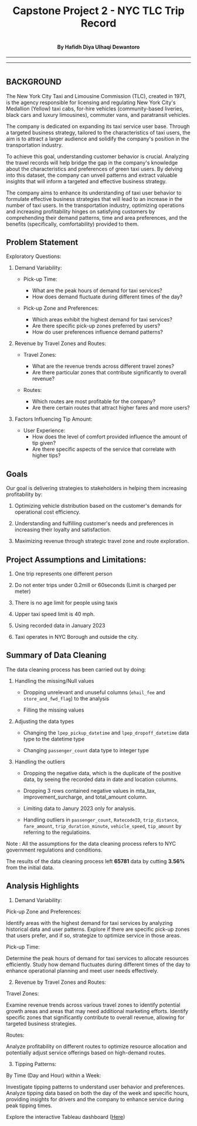 # <H1><center>**Capstone Project 2 - NYC TLC Trip Record**
# <H4><center>**By Hafidh Diya Ulhaqi Dewantoro**
---
---

# <H2> **BACKGROUND**
The New York City Taxi and Limousine Commission (TLC), created in 1971, is the agency responsible for licensing and regulating New York City's Medallion (Yellow) taxi cabs, for-hire vehicles (community-based liveries, black cars and luxury limousines), commuter vans, and paratransit vehicles.

The company is dedicated on expanding its taxi service user base. Through a targeted business strategy, tailored to the characteristics of taxi users, the aim is to attract a larger audience and solidify the company's position in the transportation industry.

To achieve this goal, understanding customer behavior is crucial. Analyzing the travel records will help bridge the gap in the company's knowledge about the characteristics and preferences of green taxi users. By delving into this dataset, the company can unveil patterns and extract valuable insights that will inform a targeted and effective business strategy.

The company aims to enhance its understanding of taxi user behavior to formulate effective business strategies that will lead to an increase in the number of taxi users. In the transportation industry, optimizing operations and increasing profitability hinges on satisfying customers by comprehending their demand patterns, time and area preferences, and the benefits (specifically, comfortability) provided to them.


## **Problem Statement**
Exploratory Questions:

1. Demand Variability:

    - Pick-up Time:
        - What are the peak hours of demand for taxi services?
        - How does demand fluctuate during different times of the day?

    - Pick-up Zone and Preferences:
        - Which areas exhibit the highest demand for taxi services?
        - Are there specific pick-up zones preferred by users?
        - How do user preferences influence demand patterns?


2. Revenue by Travel Zones and Routes:

    - Travel Zones:
        - What are the revenue trends across different travel zones?
        - Are there particular zones that contribute significantly to overall revenue?
    
    - Routes:
        - Which routes are most profitable for the company?
        - Are there certain routes that attract higher fares and more users?


3. Factors Influencing Tip Amount:

    - User Experience:
        - How does the level of comfort provided influence the amount of tip given?
        - Are there specific aspects of the service that correlate with higher tips?

## **Goals**
Our goal is delivering strategies to stakeholders in helping them increasing profitability by:

1. Optimizing vehicle distribution based on the customer's demands for operational cost efficiency.

2. Understanding and fulfilling customer's needs and preferences in increasing their loyalty and satisfaction.

3. Maximizing revenue through strategic travel zone and route exploration.

## **Project Assumptions and Limitations:**
1. One trip represents one different person

2. Do not enter trips under 0.2mill or 60seconds (Limit is charged per meter)

3. There is no age limit for people using taxis

4. Upper taxi speed limit is 40 mph.

5. Using recorded data in January 2023

6. Taxi operates in NYC Borough and outside the city.

## **Summary of Data Cleaning**

The data cleaning process has been carried out by doing:

1. Handling the missing/Null values
    
    - Dropping unrelevant and unuseful columns (`ehail_fee` and `store_and_fwd_flag`) to the analysis

    - Filling the missing values 

2. Adjusting the data types

    - Changing the `lpep_pickup_datetime` and `lpep_dropoff_datetime` data type to the datetime type

    - Changing `passenger_count` data type to integer type

3. Handling the outliers

    - Dropping the negative data, which is the duplicate of the positive data, by seeing the recorded data in date and location columns.

    - Dropping 3 rows contained negative values in mta_tax, improvement_surcharge, and total_amount column.

    - Limiting data to Janury 2023 only for analysis.
    
    - Handling outliers in `passenger_count`, `RatecodeID`, `trip_distance`, `fare_amount`, `trip_duration_minute`, `vehicle_speed`, `tip_amount` by referring to the regulatioins.

Note : All the assumptions for the data cleaning process refers to NYC government regulations and conditions.

The results of the data cleaning process left **65781** data by cutting **3.56%** from the initial data.

## **Analysis Highlights**

1. Demand Variability:

Pick-up Zone and Preferences:

Identify areas with the highest demand for taxi services by analyzing historical data and user patterns.
Explore if there are specific pick-up zones that users prefer, and if so, strategize to optimize service in those areas.

Pick-up Time:

Determine the peak hours of demand for taxi services to allocate resources efficiently.
Study how demand fluctuates during different times of the day to enhance operational planning and meet user needs effectively.

2. Revenue by Travel Zones and Routes:

Travel Zones:

Examine revenue trends across various travel zones to identify potential growth areas and areas that may need additional marketing efforts.
Identify specific zones that significantly contribute to overall revenue, allowing for targeted business strategies.

Routes:

Analyze profitability on different routes to optimize resource allocation and potentially adjust service offerings based on high-demand routes.

3. Tipping Patterns:

By Time (Day and Hour) within a Week:

Investigate tipping patterns to understand user behavior and preferences.
Analyze tipping data based on both the day of the week and specific hours, providing insights for drivers and the company to enhance service during peak tipping times.

Explore the interactive Tableau dashboard ([Here](https://www.nyc.gov/assets/tlc/downloads/pdf/driver_education_study_guide.pdf](https://public.tableau.com/app/profile/hafidh.diya/viz/CapstoneProject2_17071212301240/Story1)https://public.tableau.com/app/profile/hafidh.diya/viz/CapstoneProject2_17071212301240/Story1))
